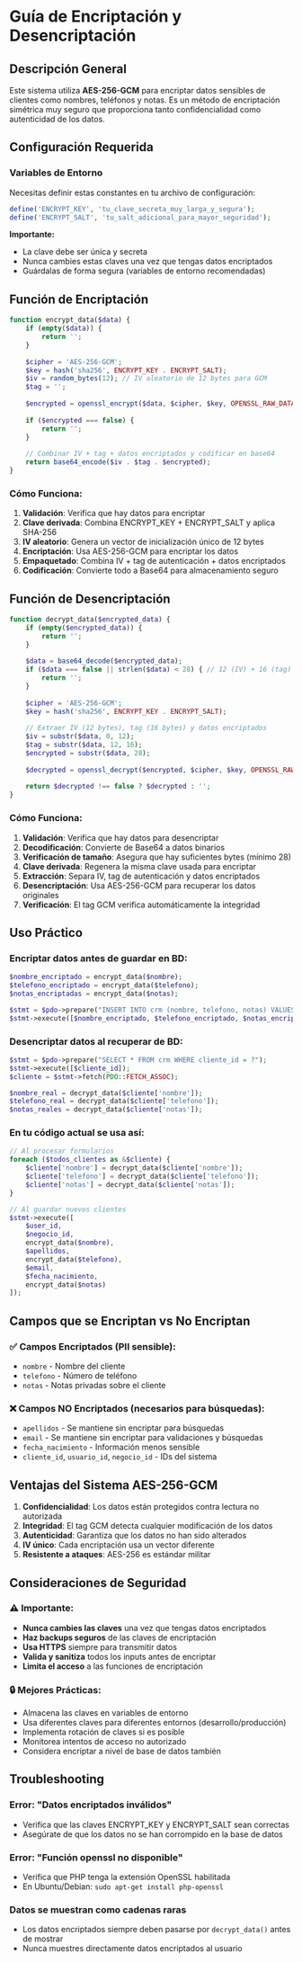 # Guía de Encriptación y Desencriptación

## Descripción General

Este sistema utiliza **AES-256-GCM** para encriptar datos sensibles de clientes como nombres, teléfonos y notas. Es un método de encriptación simétrica muy seguro que proporciona tanto confidencialidad como autenticidad de los datos.

## Configuración Requerida

### Variables de Entorno
Necesitas definir estas constantes en tu archivo de configuración:

```php
define('ENCRYPT_KEY', 'tu_clave_secreta_muy_larga_y_segura');
define('ENCRYPT_SALT', 'tu_salt_adicional_para_mayor_seguridad');
```

**Importante:** 
- La clave debe ser única y secreta
- Nunca cambies estas claves una vez que tengas datos encriptados
- Guárdalas de forma segura (variables de entorno recomendadas)

## Función de Encriptación

```php
function encrypt_data($data) {
    if (empty($data)) {
        return '';
    }
    
    $cipher = 'AES-256-GCM';
    $key = hash('sha256', ENCRYPT_KEY . ENCRYPT_SALT);
    $iv = random_bytes(12); // IV aleatorio de 12 bytes para GCM
    $tag = '';
    
    $encrypted = openssl_encrypt($data, $cipher, $key, OPENSSL_RAW_DATA, $iv, $tag);
    
    if ($encrypted === false) {
        return '';
    }
    
    // Combinar IV + tag + datos encriptados y codificar en base64
    return base64_encode($iv . $tag . $encrypted);
}
```

### Cómo Funciona:
1. **Validación**: Verifica que hay datos para encriptar
2. **Clave derivada**: Combina ENCRYPT_KEY + ENCRYPT_SALT y aplica SHA-256
3. **IV aleatorio**: Genera un vector de inicialización único de 12 bytes
4. **Encriptación**: Usa AES-256-GCM para encriptar los datos
5. **Empaquetado**: Combina IV + tag de autenticación + datos encriptados
6. **Codificación**: Convierte todo a Base64 para almacenamiento seguro

## Función de Desencriptación

```php
function decrypt_data($encrypted_data) {
    if (empty($encrypted_data)) {
        return '';
    }
    
    $data = base64_decode($encrypted_data);
    if ($data === false || strlen($data) < 28) { // 12 (IV) + 16 (tag) mínimo
        return '';
    }
    
    $cipher = 'AES-256-GCM';
    $key = hash('sha256', ENCRYPT_KEY . ENCRYPT_SALT);
    
    // Extraer IV (12 bytes), tag (16 bytes) y datos encriptados
    $iv = substr($data, 0, 12);
    $tag = substr($data, 12, 16);
    $encrypted = substr($data, 28);
    
    $decrypted = openssl_decrypt($encrypted, $cipher, $key, OPENSSL_RAW_DATA, $iv, $tag);
    
    return $decrypted !== false ? $decrypted : '';
}
```

### Cómo Funciona:
1. **Validación**: Verifica que hay datos para desencriptar
2. **Decodificación**: Convierte de Base64 a datos binarios
3. **Verificación de tamaño**: Asegura que hay suficientes bytes (mínimo 28)
4. **Clave derivada**: Regenera la misma clave usada para encriptar
5. **Extracción**: Separa IV, tag de autenticación y datos encriptados
6. **Desencriptación**: Usa AES-256-GCM para recuperar los datos originales
7. **Verificación**: El tag GCM verifica automáticamente la integridad

## Uso Práctico

### Encriptar datos antes de guardar en BD:
```php
$nombre_encriptado = encrypt_data($nombre);
$telefono_encriptado = encrypt_data($telefono);
$notas_encriptadas = encrypt_data($notas);

$stmt = $pdo->prepare("INSERT INTO crm (nombre, telefono, notas) VALUES (?, ?, ?)");
$stmt->execute([$nombre_encriptado, $telefono_encriptado, $notas_encriptadas]);
```

### Desencriptar datos al recuperar de BD:
```php
$stmt = $pdo->prepare("SELECT * FROM crm WHERE cliente_id = ?");
$stmt->execute([$cliente_id]);
$cliente = $stmt->fetch(PDO::FETCH_ASSOC);

$nombre_real = decrypt_data($cliente['nombre']);
$telefono_real = decrypt_data($cliente['telefono']);
$notas_reales = decrypt_data($cliente['notas']);
```

### En tu código actual se usa así:
```php
// Al procesar formularios
foreach ($todos_clientes as &$cliente) {
    $cliente['nombre'] = decrypt_data($cliente['nombre']);
    $cliente['telefono'] = decrypt_data($cliente['telefono']);
    $cliente['notas'] = decrypt_data($cliente['notas']);
}

// Al guardar nuevos clientes
$stmt->execute([
    $user_id, 
    $negocio_id, 
    encrypt_data($nombre), 
    $apellidos, 
    encrypt_data($telefono), 
    $email, 
    $fecha_nacimiento, 
    encrypt_data($notas)
]);
```

## Campos que se Encriptan vs No Encriptan

### ✅ Campos Encriptados (PII sensible):
- `nombre` - Nombre del cliente
- `telefono` - Número de teléfono
- `notas` - Notas privadas sobre el cliente

### ❌ Campos NO Encriptados (necesarios para búsquedas):
- `apellidos` - Se mantiene sin encriptar para búsquedas
- `email` - Se mantiene sin encriptar para validaciones y búsquedas
- `fecha_nacimiento` - Información menos sensible
- `cliente_id`, `usuario_id`, `negocio_id` - IDs del sistema

## Ventajas del Sistema AES-256-GCM

1. **Confidencialidad**: Los datos están protegidos contra lectura no autorizada
2. **Integridad**: El tag GCM detecta cualquier modificación de los datos
3. **Autenticidad**: Garantiza que los datos no han sido alterados
4. **IV único**: Cada encriptación usa un vector diferente
5. **Resistente a ataques**: AES-256 es estándar militar

## Consideraciones de Seguridad

### ⚠️ Importante:
- **Nunca cambies las claves** una vez que tengas datos encriptados
- **Haz backups seguros** de las claves de encriptación
- **Usa HTTPS** siempre para transmitir datos
- **Valida y sanitiza** todos los inputs antes de encriptar
- **Limita el acceso** a las funciones de encriptación

### 🔒 Mejores Prácticas:
- Almacena las claves en variables de entorno
- Usa diferentes claves para diferentes entornos (desarrollo/producción)
- Implementa rotación de claves si es posible
- Monitorea intentos de acceso no autorizado
- Considera encriptar a nivel de base de datos también

## Troubleshooting

### Error: "Datos encriptados inválidos"
- Verifica que las claves ENCRYPT_KEY y ENCRYPT_SALT sean correctas
- Asegúrate de que los datos no se han corrompido en la base de datos

### Error: "Función openssl no disponible"
- Verifica que PHP tenga la extensión OpenSSL habilitada
- En Ubuntu/Debian: `sudo apt-get install php-openssl`

### Datos se muestran como cadenas raras
- Los datos encriptados siempre deben pasarse por `decrypt_data()` antes de mostrar
- Nunca muestres directamente datos encriptados al usuario 